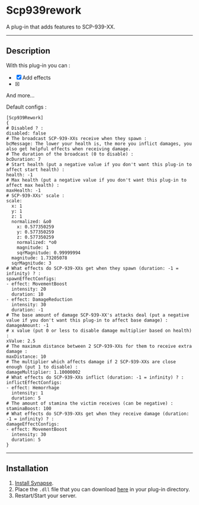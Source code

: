# Scp939rework
A plug-in that adds features to SCP-939-XX.

***

## Description
With this plug-in you can :
- [x] Add effects
- [x] 

And more...

Default configs :
```
[Scp939Rework]
{
# Disabled ? :
disabled: false
# The broadcast SCP-939-XXs receive when they spawn :
bcMessage: The lower your health is, the more you inflict damages, you also get helpful effects when receiving damage.
# The duration of the broadcast (0 to disable) :
bcDuration: 7
# Start health (put a negative value if you don't want this plug-in to affect start health) :
health: -1
# Max health (put a negative value if you don't want this plug-in to affect max health) :
maxHealth: -1
# SCP-939-XXs' scale :
scale:
  x: 1
  y: 1
  z: 1
  normalized: &o0
    x: 0.577350259
    y: 0.577350259
    z: 0.577350259
    normalized: *o0
    magnitude: 1
    sqrMagnitude: 0.99999994
  magnitude: 1.73205078
  sqrMagnitude: 3
# What effects do SCP-939-XXs get when they spawn (duration: -1 = infinity) ? :
spawnEffectConfigs:
- effect: MovementBoost
  intensity: 20
  duration: 10
- effect: DamageReduction
  intensity: 30
  duration: -1
# The base amount of damage SCP-939-XX's attacks deal (put a negative value if you don't want this plug-in to affect base damage) :
damageAmount: -1
# x value (put 0 or less to disable damage multiplier based on health) :
xValue: 2.5
# The maximum distance between 2 SCP-939-XXs for them to receive extra damage :
maxDistance: 10
# The multiplier which affects damage if 2 SCP-939-XXs are close enough (put 1 to disable) :
damageMultiplier: 1.10000002
# What effects do SCP-939-XXs inflict (duration: -1 = infinity) ? :
inflictEffectConfigs:
- effect: Hemorrhage
  intensity: 1
  duration: 5
# The amount of stamina the victim receives (can be negative) :
staminaBoost: 100
# What effects do SCP-939-XXs get when they receive damage (duration: -1 = infinity) ? :
damageEffectConfigs:
- effect: MovementBoost
  intensity: 30
  duration: 5
}
```

***

## Installation
1. [Install Synapse](https://docs.synapsesl.xyz/setup/setup).
2. Place the `.dll` file that you can download [here]() in your plug-in directory.
3. Restart/Start your server.
